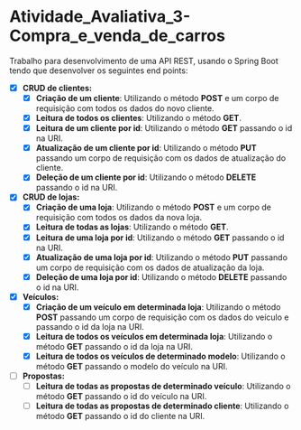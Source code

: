 # Atividade_Avaliativa_3-Compra_e_venda_de_carros
Trabalho para desenvolvimento de uma API REST, usando o Spring Boot tendo que desenvolver os seguintes end points:

 - [x] **CRUD de clientes:**
    - [x] **Criação de um cliente**: Utilizando o método **POST** e um corpo de requisição com todos os dados do novo cliente.
    - [x] **Leitura de todos os clientes**: Utilizando o método **GET**.
    - [x] **Leitura de um cliente por id**: Utilizando o método **GET** passando o id na URI.
    - [x] **Atualização de um cliente por id**: Utilizando o método **PUT** passando um corpo de requisição com os dados de atualização do cliente.
    - [x] **Deleção de um cliente por id**: Utilizando o método **DELETE** passando o id na URI.

 - [x] **CRUD de lojas:**
    - [x] **Criação de uma loja**: Utilizando o método **POST** e um corpo de requisição com todos os dados da nova loja.
    - [x] **Leitura de todas as lojas**: Utilizando o método **GET**.
    - [x] **Leitura de uma loja por id**: Utilizando o método **GET** passando o id na URI.
    - [x] **Atualização de uma loja por id**: Utilizando o método **PUT** passando um corpo de requisição com os dados de atualização da loja.
    - [x] **Deleção de uma loja por id**: Utilizando o método **DELETE** passando o id na URI.

 - [x] **Veículos:**
    - [x] **Criação de um veículo em determinada loja**: Utilizando o método **POST** passando um corpo de requisição com os dados do veículo e passando o id da loja na URI.
    - [x] **Leitura de todos os veículos em determinada loja**: Utilizando o método **GET** passando o id da loja na URI.
    - [x] **Leitura de todos os veículos de determinado modelo**: Utilizando o método **GET** passando o modelo do veículo na URI.

 - [ ] **Propostas:**
    - [ ] **Leitura de todas as propostas de determinado veículo**: Utilizando o método **GET** passando o id do veículo na URI.
    - [ ] **Leitura de todas as propostas de determinado cliente**: Utilizando o método **GET** passando o id do cliente na URI.
